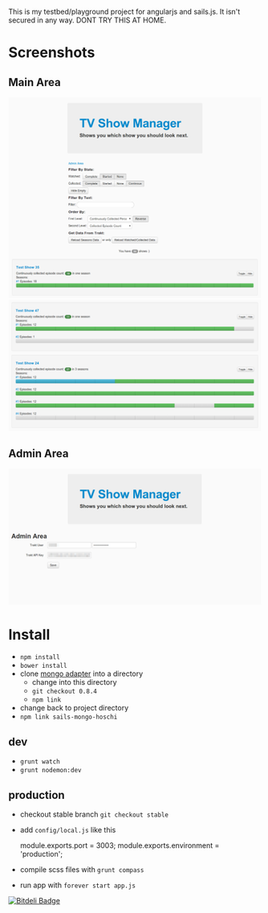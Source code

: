 This is my testbed/playground project for angularjs and sails.js. It isn't secured in any way.
DONT TRY THIS AT HOME.

# Screenshots

## Main Area
![Image](/screenshots/main_1.png?raw=true)
![Image](/screenshots/main_2.png?raw=true)

## Admin Area
![Image](/screenshots/admin_1.png?raw=true)

# Install

*   `npm install`
*   `bower install`
*   clone [mongo adapter](https://github.com/hoschi/sails-mongo) into a directory
    *   change into this directory
    *   `git checkout 0.8.4`
    *   `npm link`
*   change back to project directory
*   `npm link sails-mongo-hoschi`

## dev

*   `grunt watch`
*   `grunt nodemon:dev`

## production

*   checkout stable branch `git checkout stable`
*   add `config/local.js` like this

    module.exports.port = 3003;
    module.exports.environment = 'production';

*   compile scss files with `grunt compass`
*   run app with `forever start app.js`


[![Bitdeli Badge](https://d2weczhvl823v0.cloudfront.net/hoschi/test_tvshowmanager/trend.png)](https://bitdeli.com/free "Bitdeli Badge")

